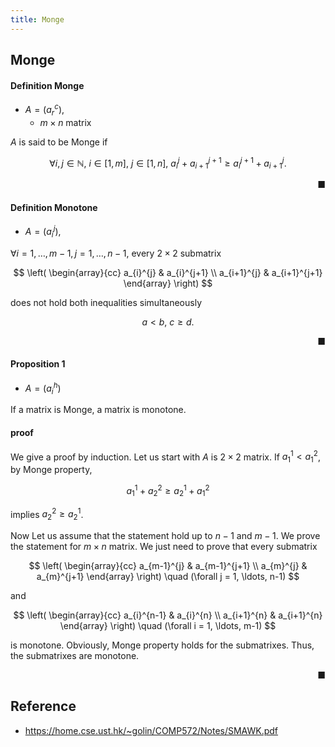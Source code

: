 ```yaml
---
title: Monge
---
```


## Monge


#### Definition Monge
- $A = (a_{r}^{c})$,
    - $m \times n$ matrix

$A$ is said to be Monge if

$$
    \forall i, j \in \mathbb{N},
    \
    i \in [1, m],
    \
    j \in [1, n],
    \
    a_{i}^{j}
    +
    a_{i+1}^{j+1}
    \ge
    a_{i}^{j+1}
    +
    a_{i+1}^{j}
    .
$$

<div class="end-of-statement" style="text-align: right">■</div>

#### Definition Monotone
- $A = (a_{i}^{j})$,

$\forall i = 1, \ldots, m - 1, j = 1, \ldots, n - 1$, every $2 \times 2$ submatrix

$$
    \left(
        \begin{array}{cc}
            a_{i}^{j} & a_{i}^{j+1} \\
            a_{i+1}^{j} & a_{i+1}^{j+1}
        \end{array}
    \right)
$$

does not hold both inequalities simultaneously

$$
    a < b,
    \
    c \ge d.
$$

<div class="end-of-statement" style="text-align: right">■</div>

#### Proposition 1
- $A = (a_{i}^{h})$

If a matrix is Monge, a matrix is monotone.

#### proof
We give a proof by induction.
Let us start with $A$ is $2 \times 2$ matrix.
If $a_{1}^{1} < a_{1}^{2}$, by Monge property,

$$
    a_{1}^{1}
    +
    a_{2}^{2}
    \ge
    a_{2}^{1}
    +
    a_{1}^{2}
$$

implies $a_{2}^{2} \ge a_{2}^{1}$.

Now Let us assume that the statement hold up to $n - 1$ and $m - 1$.
We prove the statement for $m \times n$ matrix.
We just need to prove that every submatrix 

$$
    \left(
        \begin{array}{cc}
            a_{m-1}^{j} & a_{m-1}^{j+1}
            \\
            a_{m}^{j} & a_{m}^{j+1}
        \end{array}
    \right)
    \quad
    (\forall j = 1, \ldots, n-1)
$$

and

$$
    \left(
        \begin{array}{cc}
            a_{i}^{n-1} & a_{i}^{n}
            \\
            a_{i+1}^{n} & a_{i+1}^{n}
        \end{array}
    \right)
    \quad
    (\forall i = 1, \ldots, m-1)
$$

is monotone.
Obviously, Monge property holds for the submatrixes.
Thus, the submatrixes are monotone.

<div class="end-of-statement" style="text-align: right">■</div>

## Reference
- https://home.cse.ust.hk/~golin/COMP572/Notes/SMAWK.pdf

